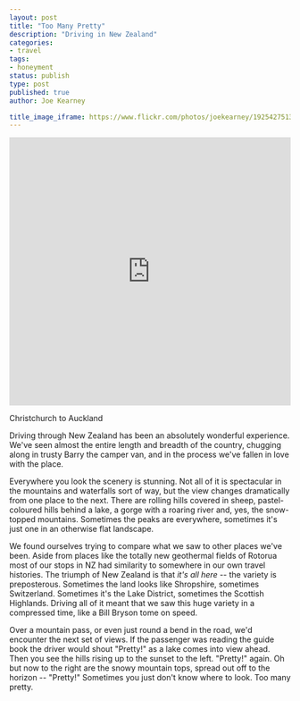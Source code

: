 ```yaml
---
layout: post
title: "Too Many Pretty"
description: "Driving in New Zealand"
categories:
- travel
tags:
- honeyment
status: publish
type: post
published: true
author: Joe Kearney

title_image_iframe: https://www.flickr.com/photos/joekearney/19254275131/in/album-72157652379606419/player/
---
```


<div class="inline-image inline-image-right">
	<iframe height="480" width='100%' frameborder='0' allowtransparency='true' scrolling='no' src='https://www.google.com/maps/d/embed?mid=zC-ZSl50AxLM.kV_22v6doZQY'></iframe>
	<div class="inline-image-cap"><p>Christchurch to Auckland</p></div>
</div>

Driving through New Zealand has been an absolutely wonderful experience. We've seen almost the entire length and breadth of the country, chugging along in trusty Barry the camper van, and in the process we've fallen in love with the place.

Everywhere you look the scenery is stunning. Not all of it is spectacular in the mountains and waterfalls sort of way, but the view changes dramatically from one place to the next. There are rolling hills covered in sheep, pastel-coloured hills behind a lake, a gorge with a roaring river and, yes, the snow-topped mountains. Sometimes the peaks are everywhere, sometimes it's just one in an otherwise flat landscape.

We found ourselves trying to compare what we saw to other places we've been. Aside from places like the totally new geothermal fields of Rotorua most of our stops in NZ had similarity to somewhere in our own travel histories. The triumph of New Zealand is that _it's all here_ -- the variety is preposterous. Sometimes the land looks like Shropshire, sometimes Switzerland. Sometimes it's the Lake District, sometimes the Scottish Highlands. Driving all of it meant that we saw this huge variety in a compressed time, like a Bill Bryson tome on speed.

Over a mountain pass, or even just round a bend in the road, we'd encounter the next set of views. If the passenger was reading the guide book the driver would shout "Pretty!" as a lake comes into view ahead. Then you see the hills rising up to the sunset to the left. "Pretty!" again. Oh but now to the right are the snowy mountain tops, spread out off to the horizon -- "Pretty!" Sometimes you just don't know where to look. Too many pretty.
